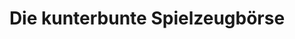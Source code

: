 ---
title: "Die kunterbunte Spielzeugbörse"
url: /flensburg/die-kunterbunte-spielzeugboerse/
shop: Spielzeug
---